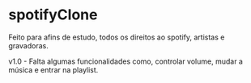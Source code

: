 # spotifyClone

Feito para afins de estudo, todos os direitos ao spotify, artistas e gravadoras.

v1.0 -  Falta algumas funcionalidades como, controlar volume, mudar a música e entrar na playlist.
